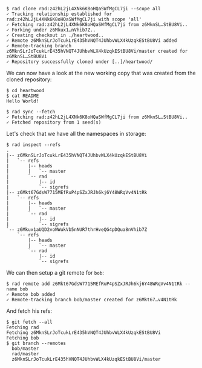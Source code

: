 <!-- TODO: Currently, `rad clone`, even with `--scope all` will not fetch all remotes -->
<!-- We have to issue a separate `rad sync --fetch` -->

```
$ rad clone rad:z42hL2jL4XNk6K8oHQaSWfMgCL7ji --scope all
✓ Tracking relationship established for rad:z42hL2jL4XNk6K8oHQaSWfMgCL7ji with scope 'all'
✓ Fetching rad:z42hL2jL4XNk6K8oHQaSWfMgCL7ji from z6MknSL…StBU8Vi..
✓ Forking under z6Mkux1…nVhib7Z..
✓ Creating checkout in ./heartwood..
✓ Remote z6MknSLrJoTcukLrE435hVNQT4JUhbvWLX4kUzqkEStBU8Vi added
✓ Remote-tracking branch z6MknSLrJoTcukLrE435hVNQT4JUhbvWLX4kUzqkEStBU8Vi/master created for z6MknSL…StBU8Vi
✓ Repository successfully cloned under [..]/heartwood/
```

We can now have a look at the new working copy that was created from the cloned
repository:

```
$ cd heartwood
$ cat README
Hello World!
```

```
$ rad sync --fetch
✓ Fetching rad:z42hL2jL4XNk6K8oHQaSWfMgCL7ji from z6MknSL…StBU8Vi..
✓ Fetched repository from 1 seed(s)
```

Let's check that we have all the namespaces in storage:

```
$ rad inspect --refs
.
|-- z6MknSLrJoTcukLrE435hVNQT4JUhbvWLX4kUzqkEStBU8Vi
|   `-- refs
|       |-- heads
|       |   `-- master
|       `-- rad
|           |-- id
|           `-- sigrefs
|-- z6Mkt67GdsW7715MEfRuP4pSZxJRJh6kj6Y48WRqVv4N1tRk
|   `-- refs
|       |-- heads
|       |   `-- master
|       `-- rad
|           |-- id
|           `-- sigrefs
`-- z6Mkux1aUQD2voWWukVb5nNUR7thrHveQG4pDQua8nVhib7Z
    `-- refs
        |-- heads
        |   `-- master
        `-- rad
            |-- id
            `-- sigrefs
```

We can then setup a git remote for `bob`:

```
$ rad remote add z6Mkt67GdsW7715MEfRuP4pSZxJRJh6kj6Y48WRqVv4N1tRk --name bob
✓ Remote bob added
✓ Remote-tracking branch bob/master created for z6Mkt67…v4N1tRk
```

And fetch his refs:

```
$ git fetch --all
Fetching rad
Fetching z6MknSLrJoTcukLrE435hVNQT4JUhbvWLX4kUzqkEStBU8Vi
Fetching bob
$ git branch --remotes
  bob/master
  rad/master
  z6MknSLrJoTcukLrE435hVNQT4JUhbvWLX4kUzqkEStBU8Vi/master
```

